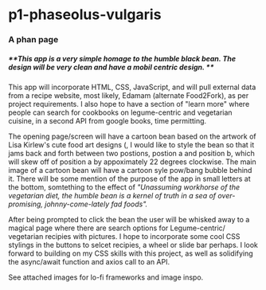 # p1-phaseolus-vulgaris

### A phan page

##### **This app is a very simple homage to the humble black bean. The design will be very clean and have a mobil centric design. ** 

This app will incorporate HTML, CSS, JavaScript, and will pull external data from a recipe website, most likely, Edamam (alternate Food2Fork), as per project requirements. I also hope to have a section of "learn more" where people can search for cookbooks on legume-centric and vegetarian cuisine, in a second API from google books, time permitting.

The opening page/screen will have a cartoon bean based on the artwork of Lisa Kirlew's cute food art designs (, I would like to style the bean so that it jams back and forth between two postions, postion a and position b, which will skew off of position a by appoximately 22 degrees clockwise. The main image of a cartoon bean will have a cartoon syle pow/bang bubble behind it. There will be some mention of the purpose of the app in small letters at the bottom, somtething to the effect of *"Unassuming workhorse of the vegetarian diet, the humble bean is a kernel of truth in a sea of over-promising, johnny-come-lately fad foods".*

After being prompted to click the bean the user will be whisked away to a magical page where there are search options for Legume-centric/ vegetarian recipies with pictures.  I hope to incorporate some cool CSS stylings in the buttons to selcet recipies, a wheel or slide bar perhaps.  I look forward to building on my CSS skills with this project, as well as solidifying the async/await function and axios call to an API.

See attached images for lo-fi frameworks and image inspo.
